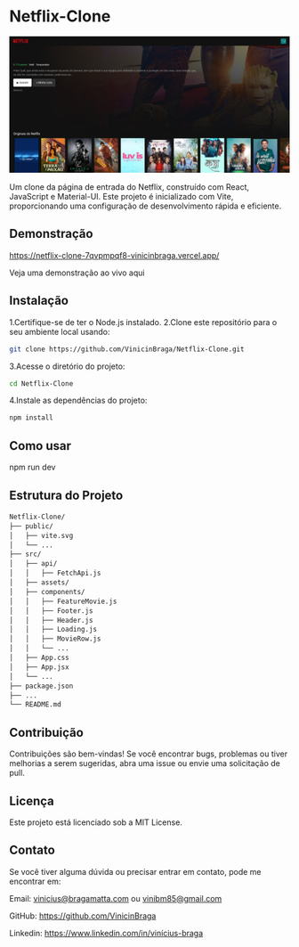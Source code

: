 # Netflix-Clone
![Netflix Clone](./src/assets/screenshot.png)

Um clone da página de entrada do Netflix, construído com React, JavaScript e Material-UI. Este projeto é inicializado com Vite, proporcionando uma configuração de desenvolvimento rápida e eficiente.

## Demonstração
https://netflix-clone-7qvpmpqf8-vinicinbraga.vercel.app/

Veja uma demonstração ao vivo aqui

## Instalação
1.Certifique-se de ter o Node.js instalado.
2.Clone este repositório para o seu ambiente local usando:
```bash
git clone https://github.com/VinicinBraga/Netflix-Clone.git
```

3.Acesse o diretório do projeto:
```bash
cd Netflix-Clone
```
4.Instale as dependências do projeto:
```bash
npm install
```

## Como usar

npm run dev

## Estrutura do Projeto
```bash
Netflix-Clone/
├── public/
│   ├── vite.svg
│   └── ...
├── src/
│   ├── api/
│   │   ├── FetchApi.js
│   ├── assets/
│   ├── components/
│   │   ├── FeatureMovie.js
│   │   ├── Footer.js
│   │   ├── Header.js
│   │   ├── Loading.js
│   │   ├── MovieRow.js
│   │   └── ...
│   ├── App.css
│   ├── App.jsx
│   └── ...
├── package.json
├── ...
└── README.md
```
## Contribuição
Contribuições são bem-vindas! Se você encontrar bugs, problemas ou tiver melhorias a serem sugeridas, abra uma issue ou envie uma solicitação de pull.

## Licença
Este projeto está licenciado sob a MIT License.

## Contato
Se você tiver alguma dúvida ou precisar entrar em contato, pode me encontrar em:

Email: vinicius@bragamatta.com ou vinibm85@gmail.com

GitHub: https://github.com/VinicinBraga

Linkedin: https://www.linkedin.com/in/vinícius-braga
